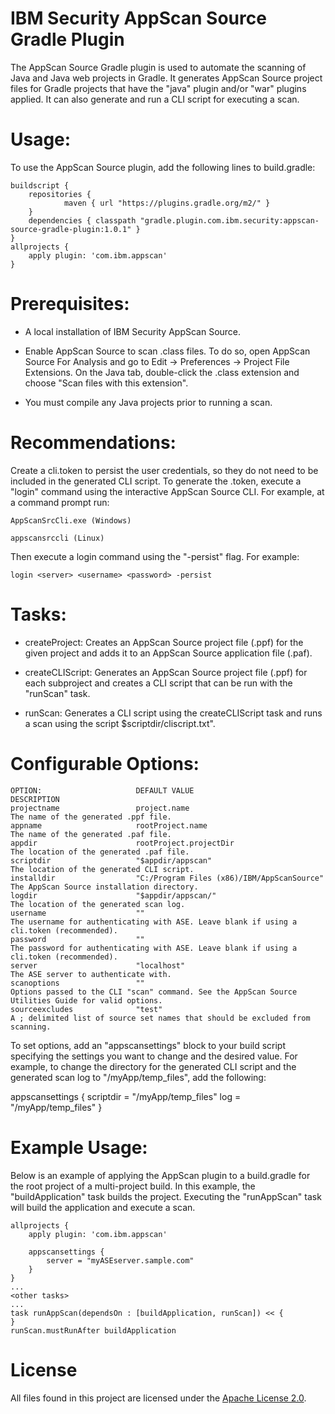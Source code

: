 # IBM Security AppScan Source Gradle Plugin

The AppScan Source Gradle plugin is used to automate the scanning of Java and Java web projects in Gradle.  It generates AppScan Source project files for Gradle projects that have the "java" plugin and/or "war" plugins applied.  It can also generate and run a CLI script for executing a scan.

# Usage:

To use the AppScan Source plugin, add the following lines to build.gradle:

	buildscript {
		repositories {
	    		maven { url "https://plugins.gradle.org/m2/" }
	  	}
	  	dependencies { classpath "gradle.plugin.com.ibm.security:appscan-source-gradle-plugin:1.0.1" }
	}
	allprojects {
		apply plugin: 'com.ibm.appscan'
	}

# Prerequisites:

- A local installation of IBM Security AppScan Source.

-  Enable AppScan Source to scan .class files.  To do so, open AppScan Source For Analysis and go to Edit -> Preferences -> Project File Extensions.  On the Java tab, double-click the .class extension and choose "Scan files with this extension".

-  You must compile any Java projects prior to running a scan.
	
# Recommendations:

Create a cli.token to persist the user credentials, so they do not need to be included in the generated CLI script.  To generate the .token, execute a "login" command using the interactive AppScan Source CLI.  For example, at a command prompt run:


	AppScanSrcCli.exe (Windows)

	appscansrccli (Linux)


Then execute a login command using the "-persist" flag.  For example:

	login <server> <username> <password> -persist

# Tasks:

- createProject:
	Creates an AppScan Source project file (.ppf) for the given project and adds it to an AppScan Source application file (.paf).

- createCLIScript:
	Generates an AppScan Source project file (.ppf) for each subproject and creates a CLI script that can be run with the "runScan" task.

- runScan:
	Generates a CLI script using the createCLIScript task and runs a scan using the script $scriptdir/cliscript.txt".

# Configurable Options:

	OPTION:						DEFAULT VALUE									DESCRIPTION
	projectname					project.name									The name of the generated .ppf file.
	appname						rootProject.name								The name of the generated .paf file.
	appdir						rootProject.projectDir							The location of the generated .paf file.
	scriptdir					"$appdir/appscan"								The location of the generated CLI script.
	installdir					"C:/Program Files (x86)/IBM/AppScanSource"		The AppScan Source installation directory.
	logdir						"$appdir/appscan/"								The location of the generated scan log.
	username					""												The username for authenticating with ASE. Leave blank if using a cli.token (recommended).
	password					""												The password for authenticating with ASE. Leave blank if using a cli.token (recommended).
	server						"localhost"										The ASE server to authenticate with.
	scanoptions					""												Options passed to the CLI "scan" command. See the AppScan Source Utilities Guide for valid options.
	sourceexcludes				"test"											A ; delimited list of source set names that should be excluded from scanning.

To set options, add an "appscansettings" block to your build script specifying the settings you want to change and the desired value.  For example, to change the directory for the generated CLI script and the generated scan log to "/myApp/temp_files", add the following:

appscansettings {
	scriptdir = "/myApp/temp_files"
	log = "/myApp/temp_files"
}

# Example Usage:

Below is an example of applying the AppScan plugin to a build.gradle for the root project of a multi-project build.  In this example, the "buildApplication" task builds the project.  Executing the "runAppScan" task will build the application and execute a scan.

	allprojects {
		apply plugin: 'com.ibm.appscan'

		appscansettings {
			server = "myASEserver.sample.com"
		}
	}
	...
	<other tasks>
	...
	task runAppScan(dependsOn : [buildApplication, runScan]) << {
	}
	runScan.mustRunAfter buildApplication

# License

All files found in this project are licensed under the [Apache License 2.0](LICENSE).

